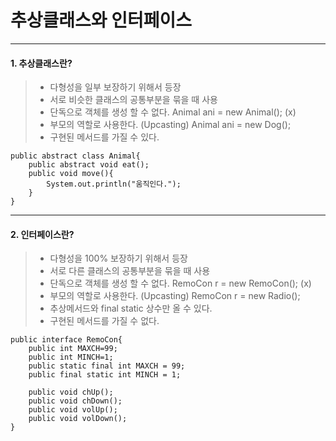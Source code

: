 # 추상클래스와 인터페이스

---

#### 1. 추상클래스란?
> - 다형성을 일부 보장하기 위해서 등장 <br>
> - 서로 비슷한 클래스의 공통부분을 묶을 때 사용 <br>
> - 단독으로 객체를 생성 할 수 없다. Animal ani = new Animal(); (x) <br>
> - 부모의 역할로 사용한다. (Upcasting) Animal ani = new Dog();
> - 구현된 메서드를 가질 수 있다.

````
public abstract class Animal{
    public abstract void eat();
    public void move(){
        System.out.println("움직인다.");
    }
}
````

---

#### 2. 인터페이스란?
> - 다형성을 100% 보장하기 위해서 등장
> - 서로 다른 클래스의 공통부분을 묶을 때 사용
> - 단독으로 객체를 생성 할 수 없다. RemoCon r = new RemoCon(); (x)
> - 부모의 역할로 사용한다. (Upcasting) RemoCon r = new Radio();
> - 추상메서드와 final static 상수만 올 수 있다.
> - 구현된 메서드를 가질 수 없다.

````
public interface RemoCon{
    public int MAXCH=99;
    public int MINCH=1;
    public static final int MAXCH = 99;
    public final static int MINCH = 1;
  
    public void chUp();
    public void chDown();
    public void volUp();
    public void volDown();
}
````